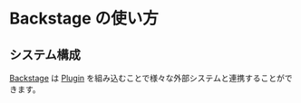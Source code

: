 # Backstage の使い方

## システム構成

[Backstage](https://backstage.io/) は [Plugin](https://backstage.io/plugins) を組み込むことで様々な外部システムと連携することができます。
